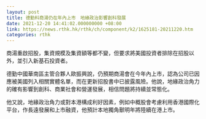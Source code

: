 ```yaml
---
layout: post
title: 德勤料商湯仍在年內上市　地緣政治影響創科發展
date: 2021-12-20 14:41:02.000000000 +08:00
link: https://news.rthk.hk/rthk/ch/component/k2/1625181-20211220.htm
categories: rthk
---
```


商湯重啟招股，集資規模及集資額等都不變，但要求將美國投資者排除在招股以外，並引入新基石投資者。

德勤中國華南區主管合夥人歐振興說，仍預期商湯會在今年內上市，認為公司已因應被美國列入相關實體名單，而在更新招股書中已披露風險。他說，地緣政治角力的確有影響到創科、商業社會和營運發展，相信問題將持續並常態化。

他又說，地緣政治角力或對本港構成利好因素，例如中概股會考慮利用香港國際化平台，作長遠發展和上市融資，他預計本地獨角獸明年將陸續在港上市。

